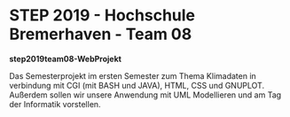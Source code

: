 # STEP 2019 - Hochschule Bremerhaven - Team 08  

**step2019team08-WebProjekt** 

Das Semesterprojekt im ersten Semester zum Thema Klimadaten in verbindung mit CGI (mit BASH und JAVA), HTML, CSS und GNUPLOT. Außerdem sollen wir unsere Anwendung mit UML Modellieren und am Tag der Informatik vorstellen.  
